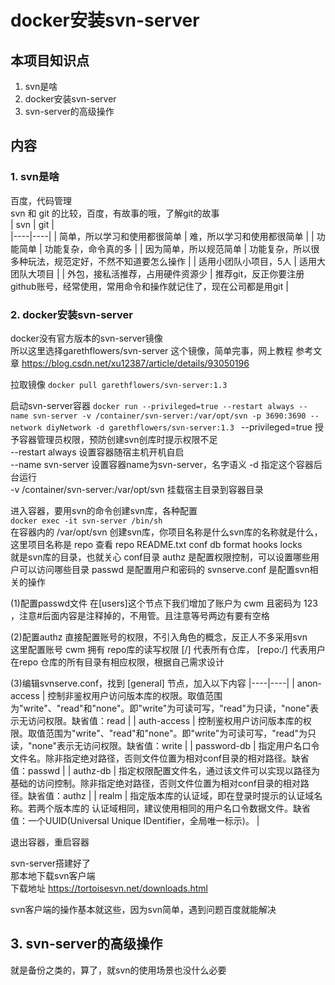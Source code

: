 # docker安装svn-server

## 本项目知识点
1. svn是啥  
2. docker安装svn-server  
3. svn-server的高级操作  


## 内容
### 1. svn是啥  
百度，代码管理  
svn 和 git 的比较，百度，有故事的哦，了解git的故事  
| svn | git |  
|----|----| 
| 简单，所以学习和使用都很简单 | 难，所以学习和使用都很简单 | 
| 功能简单 | 功能复杂，命令真的多 |
| 因为简单，所以规范简单 | 功能复杂，所以很多种玩法，规范定好，不然不知道要怎么操作 |
| 适用小团队小项目，5人 | 适用大团队大项目 |
| 外包，接私活推荐，占用硬件资源少 | 推荐git，反正你要注册github账号，经常使用，常用命令和操作就记住了，现在公司都是用git | 




### 2. docker安装svn-server
docker没有官方版本的svn-server镜像  
所以这里选择garethflowers/svn-server 这个镜像，简单完事，网上教程
参考文章 https://blog.csdn.net/xu12387/article/details/93050196    

拉取镜像
``` docker pull garethflowers/svn-server:1.3 ```  
[](./README-RESOURCES/docker-svn-server1.jpg)


启动svn-server容器
``` docker run --privileged=true --restart always --name svn-server -v /container/svn-server:/var/opt/svn -p 3690:3690 --network diyNetwork -d garethflowers/svn-server:1.3  ```
--privileged=true                                    授予容器管理员权限，预防创建svn创库时提示权限不足    
--restart always                                     设置容器随宿主机开机自启  
--name svn-server                                    设置容器name为svn-server，名字语义 
-d                                                   指定这个容器后台运行  
-v /container/svn-server:/var/opt/svn                挂载宿主目录到容器目录  
[](./README-RESOURCES/docker-svn-server2.jpg)


进入容器，要用svn的命令创建svn库，各种配置  
``` docker exec -it svn-server /bin/sh ```  
[](./README-RESOURCES/docker-svn-server3.jpg)
在容器内的 /var/opt/svn 创建svn库，你项目名称是什么svn库的名称就是什么，这里项目名称是 repo 
查看 repo 
README.txt  conf        db          format      hooks       locks   
就是svn库的目录，也就关心 conf目录
[](./README-RESOURCES/docker-svn-server4.jpg)
authz              是配置权限控制，可以设置哪些用户可以访问哪些目录
passwd             是配置用户和密码的
svnserve.conf      是配置svn相关的操作

(1)配置passwd文件
[](./README-RESOURCES/docker-svn-server5.jpg)
在[users]这个节点下我们增加了账户为 cwm 且密码为 123 ，注意#后面内容是注释掉的，不用管。且注意等号两边有要有空格  

(2)配置authz
直接配置账号的权限，不引入角色的概念，反正人不多采用svn  
[](./README-RESOURCES/docker-svn-server6.jpg)
这里配置账号 cwm 拥有 repo库的读写权限
[/] 代表所有仓库， [repo:/] 代表用户在repo 仓库的所有目录有相应权限，根据自己需求设计

(3)编辑svnserve.conf，找到 [general] 节点，加入以下内容
[](./README-RESOURCES/docker-svn-server7.jpg)
|----|----|
| anon-access | 控制非鉴权用户访问版本库的权限。取值范围为"write"、"read"和"none"。即"write"为可读可写，"read"为只读，"none"表示无访问权限。缺省值：read |
| auth-access | 控制鉴权用户访问版本库的权限。取值范围为"write"、"read"和"none"。即"write"为可读可写，"read"为只读，"none"表示无访问权限。缺省值：write |
| password-db | 指定用户名口令文件名。除非指定绝对路径，否则文件位置为相对conf目录的相对路径。缺省值：passwd |
| authz-db  | 指定权限配置文件名，通过该文件可以实现以路径为基础的访问控制。除非指定绝对路径，否则文件位置为相对conf目录的相对路径。缺省值：authz |
| realm | 指定版本库的认证域，即在登录时提示的认证域名称。若两个版本库的 认证域相同，建议使用相同的用户名口令数据文件。缺省值：一个UUID(Universal Unique IDentifier，全局唯一标示)。 |

退出容器，重启容器
[](./README-RESOURCES/docker-svn-server8.jpg)



svn-server搭建好了  
那本地下载svn客户端  
下载地址  https://tortoisesvn.net/downloads.html 
[](./README-RESOURCES/docker-svn-client1.jpg)
[](./README-RESOURCES/docker-svn-client2.jpg)
[](./README-RESOURCES/docker-svn-client3.jpg)
[](./README-RESOURCES/docker-svn-client4.jpg)
[](./README-RESOURCES/docker-svn-client5.jpg)
[](./README-RESOURCES/docker-svn-client6.jpg)
[](./README-RESOURCES/docker-svn-client7.jpg)
[](./README-RESOURCES/docker-svn-client8.jpg)

svn客户端的操作基本就这些，因为svn简单，遇到问题百度就能解决  



## 3. svn-server的高级操作  
就是备份之类的，算了，就svn的使用场景也没什么必要    



